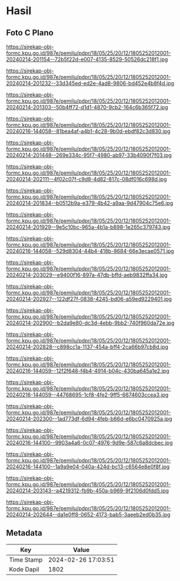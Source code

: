 # Hasil

## Foto C Plano

https://sirekap-obj-formc.kpu.go.id/987e/pemilu/pdpr/18/05/25/20/12/1805252012001-20240214-201154--72b5f22d-e007-4135-8529-50526dc218f1.jpg

https://sirekap-obj-formc.kpu.go.id/987e/pemilu/pdpr/18/05/25/20/12/1805252012001-20240214-201232--33d345ed-ed2e-4ad8-9806-bd452e4b8f4d.jpg

https://sirekap-obj-formc.kpu.go.id/987e/pemilu/pdpr/18/05/25/20/12/1805252012001-20240214-201303--50b4ff72-d1d1-4870-9cb2-164c6b365f72.jpg

https://sirekap-obj-formc.kpu.go.id/987e/pemilu/pdpr/18/05/25/20/12/1805252012001-20240216-144058--81bea4af-a4b1-4c28-9b0d-ebdf82c3d830.jpg

https://sirekap-obj-formc.kpu.go.id/987e/pemilu/pdpr/18/05/25/20/12/1805252012001-20240214-201448--269e334c-95f7-4980-ab97-33b4090f7f03.jpg

https://sirekap-obj-formc.kpu.go.id/987e/pemilu/pdpr/18/05/25/20/12/1805252012001-20240214-202111--4f02c07f-c9d8-4d82-817c-08df016c698d.jpg

https://sirekap-obj-formc.kpu.go.id/987e/pemilu/pdpr/18/05/25/20/12/1805252012001-20240214-201834--b0512b9a-e379-4b42-a9aa-9d47904c75e6.jpg

https://sirekap-obj-formc.kpu.go.id/987e/pemilu/pdpr/18/05/25/20/12/1805252012001-20240214-201929--9e5c10bc-965a-4b1a-b898-1e265c379743.jpg

https://sirekap-obj-formc.kpu.go.id/987e/pemilu/pdpr/18/05/25/20/12/1805252012001-20240216-144058--529d8304-44b4-418b-8684-66e3ecae0571.jpg

https://sirekap-obj-formc.kpu.go.id/987e/pemilu/pdpr/18/05/25/20/12/1805252012001-20240214-203029--e9400f16-897a-47db-bffd-aeb9832ffa34.jpg

https://sirekap-obj-formc.kpu.go.id/987e/pemilu/pdpr/18/05/25/20/12/1805252012001-20240214-202927--122df27f-0838-4245-bd06-a59ed9229401.jpg

https://sirekap-obj-formc.kpu.go.id/987e/pemilu/pdpr/18/05/25/20/12/1805252012001-20240214-202900--b2da9e80-dc3d-4ebb-9bb2-740f960da72e.jpg

https://sirekap-obj-formc.kpu.go.id/987e/pemilu/pdpr/18/05/25/20/12/1805252012001-20240214-202828--c898cc1a-1137-454a-bff4-2ca66b97cb8d.jpg

https://sirekap-obj-formc.kpu.go.id/987e/pemilu/pdpr/18/05/25/20/12/1805252012001-20240216-144059--12f2f648-f4b4-4914-b04c-430ba645a1e2.jpg

https://sirekap-obj-formc.kpu.go.id/987e/pemilu/pdpr/18/05/25/20/12/1805252012001-20240216-144059--44768695-1cf8-4fe2-9ff5-6674603ccea3.jpg

https://sirekap-obj-formc.kpu.go.id/987e/pemilu/pdpr/18/05/25/20/12/1805252012001-20240214-202300--1ad773df-6d94-4feb-b66d-e6bc0470925a.jpg

https://sirekap-obj-formc.kpu.go.id/987e/pemilu/pdpr/18/05/25/20/12/1805252012001-20240216-144100--9903a4a6-0c07-4976-9d9e-587c6a8dcbec.jpg

https://sirekap-obj-formc.kpu.go.id/987e/pemilu/pdpr/18/05/25/20/12/1805252012001-20240216-144100--1a9a9e04-040a-424d-bc13-c6564e8e0f8f.jpg

https://sirekap-obj-formc.kpu.go.id/987e/pemilu/pdpr/18/05/25/20/12/1805252012001-20240214-203143--a4219312-fb9b-450a-b969-9f2106d0fdd5.jpg

https://sirekap-obj-formc.kpu.go.id/987e/pemilu/pdpr/18/05/25/20/12/1805252012001-20240214-202644--da1e0ff8-0652-4173-bab5-3aeeb2ed0b35.jpg


## Metadata

| Key        | Value               |
| ---------- | ------------------- |
| Time Stamp | 2024-02-26 17:03:51 |
| Kode Dapil | 1802                |



